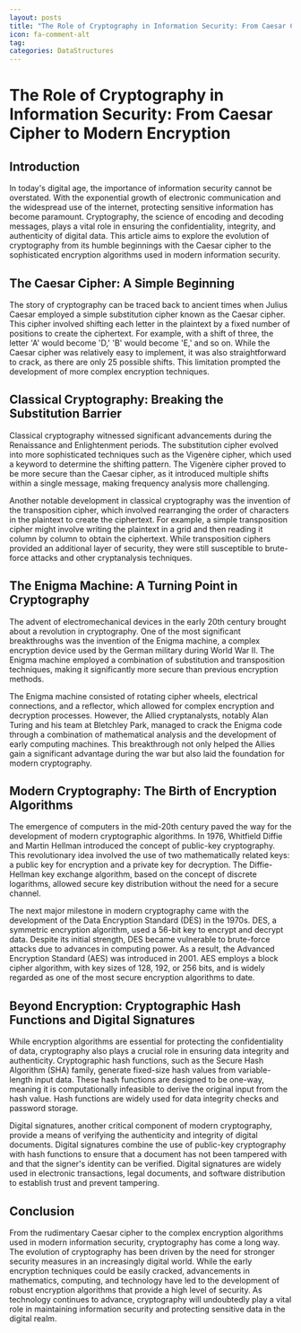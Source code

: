 ```yaml
---
layout: posts
title: "The Role of Cryptography in Information Security: From Caesar Cipher to Modern Encryption."
icon: fa-comment-alt
tag:      
categories: DataStructures
---
```



# The Role of Cryptography in Information Security: From Caesar Cipher to Modern Encryption

## Introduction

In today's digital age, the importance of information security cannot be overstated. With the exponential growth of electronic communication and the widespread use of the internet, protecting sensitive information has become paramount. Cryptography, the science of encoding and decoding messages, plays a vital role in ensuring the confidentiality, integrity, and authenticity of digital data. This article aims to explore the evolution of cryptography from its humble beginnings with the Caesar cipher to the sophisticated encryption algorithms used in modern information security.

## The Caesar Cipher: A Simple Beginning

The story of cryptography can be traced back to ancient times when Julius Caesar employed a simple substitution cipher known as the Caesar cipher. This cipher involved shifting each letter in the plaintext by a fixed number of positions to create the ciphertext. For example, with a shift of three, the letter 'A' would become 'D,' 'B' would become 'E,' and so on. While the Caesar cipher was relatively easy to implement, it was also straightforward to crack, as there are only 25 possible shifts. This limitation prompted the development of more complex encryption techniques.

## Classical Cryptography: Breaking the Substitution Barrier

Classical cryptography witnessed significant advancements during the Renaissance and Enlightenment periods. The substitution cipher evolved into more sophisticated techniques such as the Vigenère cipher, which used a keyword to determine the shifting pattern. The Vigenère cipher proved to be more secure than the Caesar cipher, as it introduced multiple shifts within a single message, making frequency analysis more challenging.

Another notable development in classical cryptography was the invention of the transposition cipher, which involved rearranging the order of characters in the plaintext to create the ciphertext. For example, a simple transposition cipher might involve writing the plaintext in a grid and then reading it column by column to obtain the ciphertext. While transposition ciphers provided an additional layer of security, they were still susceptible to brute-force attacks and other cryptanalysis techniques.

## The Enigma Machine: A Turning Point in Cryptography

The advent of electromechanical devices in the early 20th century brought about a revolution in cryptography. One of the most significant breakthroughs was the invention of the Enigma machine, a complex encryption device used by the German military during World War II. The Enigma machine employed a combination of substitution and transposition techniques, making it significantly more secure than previous encryption methods.

The Enigma machine consisted of rotating cipher wheels, electrical connections, and a reflector, which allowed for complex encryption and decryption processes. However, the Allied cryptanalysts, notably Alan Turing and his team at Bletchley Park, managed to crack the Enigma code through a combination of mathematical analysis and the development of early computing machines. This breakthrough not only helped the Allies gain a significant advantage during the war but also laid the foundation for modern cryptography.

## Modern Cryptography: The Birth of Encryption Algorithms

The emergence of computers in the mid-20th century paved the way for the development of modern cryptographic algorithms. In 1976, Whitfield Diffie and Martin Hellman introduced the concept of public-key cryptography. This revolutionary idea involved the use of two mathematically related keys: a public key for encryption and a private key for decryption. The Diffie-Hellman key exchange algorithm, based on the concept of discrete logarithms, allowed secure key distribution without the need for a secure channel.

The next major milestone in modern cryptography came with the development of the Data Encryption Standard (DES) in the 1970s. DES, a symmetric encryption algorithm, used a 56-bit key to encrypt and decrypt data. Despite its initial strength, DES became vulnerable to brute-force attacks due to advances in computing power. As a result, the Advanced Encryption Standard (AES) was introduced in 2001. AES employs a block cipher algorithm, with key sizes of 128, 192, or 256 bits, and is widely regarded as one of the most secure encryption algorithms to date.

## Beyond Encryption: Cryptographic Hash Functions and Digital Signatures

While encryption algorithms are essential for protecting the confidentiality of data, cryptography also plays a crucial role in ensuring data integrity and authenticity. Cryptographic hash functions, such as the Secure Hash Algorithm (SHA) family, generate fixed-size hash values from variable-length input data. These hash functions are designed to be one-way, meaning it is computationally infeasible to derive the original input from the hash value. Hash functions are widely used for data integrity checks and password storage.

Digital signatures, another critical component of modern cryptography, provide a means of verifying the authenticity and integrity of digital documents. Digital signatures combine the use of public-key cryptography with hash functions to ensure that a document has not been tampered with and that the signer's identity can be verified. Digital signatures are widely used in electronic transactions, legal documents, and software distribution to establish trust and prevent tampering.

## Conclusion

From the rudimentary Caesar cipher to the complex encryption algorithms used in modern information security, cryptography has come a long way. The evolution of cryptography has been driven by the need for stronger security measures in an increasingly digital world. While the early encryption techniques could be easily cracked, advancements in mathematics, computing, and technology have led to the development of robust encryption algorithms that provide a high level of security. As technology continues to advance, cryptography will undoubtedly play a vital role in maintaining information security and protecting sensitive data in the digital realm.